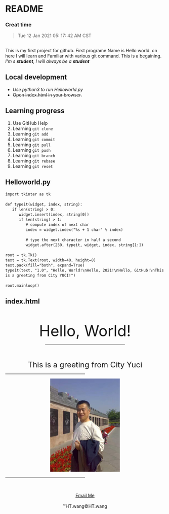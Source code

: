 # README
### Creat time   
> Tue 12 Jan 2021 05:  17:  42 AM CST

##
 This is my first project for github. First programe Name is Hello world.
 on here I will learn and Familiar with various git command. This is a begaining.
 _I'm s **student**, I will always be a **student**_

## Local development

- _Use python3 to run Helloworld.py_
- ~~Open index.html in your browser.~~

## Learning progress

1. Use GitHub Help
2. Learning `git clone`
3. Learning `git add`
4. Learning `git commit`
5. Learning `git pull`
6. Learning `git push`
7. Learning `git branch`
8. Learning `git rebase`
9. Learning `git reset`

## Helloworld.py

```
import tkinter as tk

def typeit(widget, index, string):
   if len(string) > 0:
      widget.insert(index, string[0])
      if len(string) > 1:
         # compute index of next char
         index = widget.index("%s + 1 char" % index)

         # type the next character in half a second
         widget.after(250, typeit, widget, index, string[1:])

root = tk.Tk()
text = tk.Text(root, width=40, height=8)
text.pack(fill="both", expand=True)
typeit(text, "1.0", "Hello, World!\nHello, 2021!\nHello, GitHub!\nThis is a greeting from City YUCI!")

root.mainloop()
```
## index.html
<html>
    <head>
        <title>HT.wang</title>
    </head>
    <body>
            <center>                                          <br>                        <br>
            <div>                                             <font size=+4>Hello, World! </font> <br>
            <hr width=50% align=center>                       <br>                        <br>
            <font size=+2>  This is a greeting from City Yuci </font>                     <div>
            </center>
        <hr width=50% align=center>
        <!-- display my photo picture -->
        <center>
        <img src="pictrue/self.jpeg" width=220>
        </center>
            <hr width=50% align=center>                       <br>                        <br>
        <!-- display my email address -->
        <center>
        <a href="mailto:freesky3555@gmail.com">Email Me</a>
        </center><br>
        <!-- display copyright -->
        <center>&trade;HT.wang&copy;HT.wang</center><br><br>
    </body>
</html>
